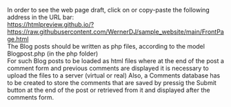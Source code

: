 In order to see the web page draft, click on or copy-paste the following address in the URL bar:<br />
https://htmlpreview.github.io/?https://raw.githubusercontent.com/WernerDJ/sample_website/main/FrontPage.html <br />
The Blog posts should be written as php files, according to the model Blogpost.php (in the php folder) <br />
For such Blog posts to be loaded as html files where at the end of the post a comment form  and previous comments are displayed it is necessary to upload the files to a server (virtual or real)
Also, a Comments database has to be created to store the comments that are saved by pressig the Submit button at the end of the post or retrieved from it and displayed after the comments form.
